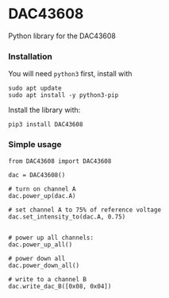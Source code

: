 # DAC43608

Python library for the DAC43608

### Installation

You will need `python3` first, install with
```
sudo apt update
sudo apt install -y python3-pip

```

Install the library with:

```
pip3 install DAC43608
```


### Simple usage

```
from DAC43608 import DAC43608

dac = DAC43608()

# turn on channel A
dac.power_up(dac.A)

# set channel A to 75% of reference voltage
dac.set_intensity_to(dac.A, 0.75)


# power up all channels:
dac.power_up_all()

# power down all
dac.power_down_all()

# write to a channel B
dac.write_dac_B([0x08, 0x04])
```
